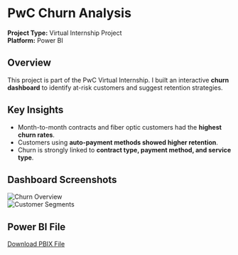 # PwC Churn Analysis

**Project Type:** Virtual Internship Project  
**Platform:** Power BI  

## Overview
This project is part of the PwC Virtual Internship. I built an interactive **churn dashboard** to identify at-risk customers and suggest retention strategies.

## Key Insights
- Month-to-month contracts and fiber optic customers had the **highest churn rates**.  
- Customers using **auto-payment methods showed higher retention**.  
- Churn is strongly linked to **contract type, payment method, and service type**.  

## Dashboard Screenshots
![Churn Overview](images/churn-overview.PNG)  
![Customer Segments](images/customer-segment.PNG)  

## Power BI File
[Download PBIX File](PwC_Churn_Analysis.pbix)

